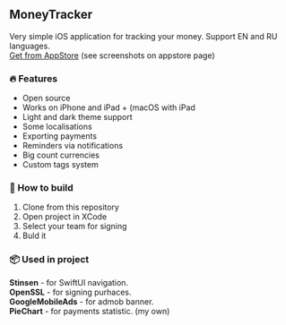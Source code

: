 ## MoneyTracker
Very simple iOS application for tracking your money. Support EN and RU languages.<br>
<a href="https://apps.apple.com/ua/app/moneytracker/id1631794003">Get from AppStore</a> (see screenshots on appstore page)

### 🔥 Features
- Open source
- Works on iPhone and iPad + (macOS with iPad
- Light and dark theme support
- Some localisations
- Exporting payments
- Reminders via notifications
- Big count currencies
- Custom tags system

### 🔨 How to build
1. Clone from this repository
2. Open project in XCode
3. Select your team for signing
4. Buld it

### 📦 Used in project
<b>Stinsen</b> - for SwiftUI navigation.<br>
<b>OpenSSL</b> - for signing purhaces.<br>
<b>GoogleMobileAds</b> - for admob banner.<br>
<b>PieChart</b> - for payments statistic. (my own)<br>
